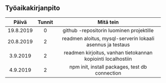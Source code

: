 ## Työaikakirjanpito

|   Päivä   | Tunnit |                          Mitä tein                           |
| :-------: | :----: | :----------------------------------------------------------: |
| 19.8.2019 |   0    |           github -repositorin luominen projektille           |
| 20.8.2019 |   2    |  readmen aloitus, mysql-serverin lokaali asennus ja testaus  |
| 3.9.2019  |   2    | readmen kirjoitus, vanhan tietokannan kopiointi localhostiin |
| 4.9.2019  |   2    |        npm init, install packages, test db connection        |
